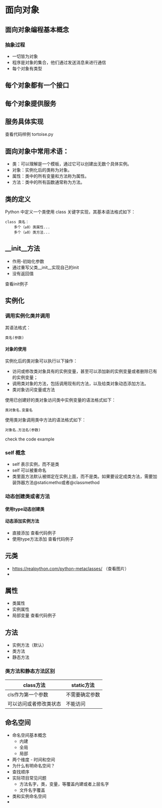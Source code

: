 # 面向对象
## 面向对象编程基本概念
### 抽象过程
- 一切皆为对象
- 程序是对象的集合，他们通过发送消息来进行通信
- 每个对象有类型
## 每个对象都有一个接口
## 每个对象提供服务
## 服务具体实现

查看代码样例 tortoise.py

## 面向对象中常用术语：

- 类：可以理解是一个模板，通过它可以创建出无数个具体实例。
- 对象：实例化后的类称为对象。
- 属性：类中的所有变量和方法称为属性。
- 方法：类中的所有函数通常称为方法。


## 类的定义
Python 中定义一个类使用 class 关键字实现，其基本语法格式如下：

```
class 类名：
    多个（≥0）类属性...
    多个（≥0）类方法...
```
## __init__方法
- 作用-初始化参数
- 通过重写父类__init__实现自己的init
- 没有返回值

查看init例子

## 实例化
### 调用实例化类并调用
其语法格式：
```
类名(参数)
```
#### 对象的使用

实例化后的类对象可以执行以下操作：

- 访问或修改类对象具有的实例变量，甚至可以添加新的实例变量或者删除已有的实例变量；
- 调用类对象的方法，包括调用现有的方法，以及给类对象动态添加方法。
- 类对象访问变量或方法

使用已创建好的类对象访问类中实例变量的语法格式如下：
```
类对象名.变量名
```
使用类对象调用类中方法的语法格式如下：
```
对象名.方法名(参数)
```
check the code example

### self 概念
- self 表示实例，而不是类
- self 可以被重命名
- 类里面方法默认被绑定在实例上面，而不是类。如果要设定成类方法，需要加装饰器方法@staticmetho或者@classmethod

### 动态创建类或者方法
#### 使用type动态创建类

#### 动态添加实例方法
- 直接添加
查看代码例子
- 使用type方法添加
查看代码例子

## 元类
 - https://realpython.com/python-metaclasses/  （查看图片）
 - 

## 属性
- 类属性
- 实例属性
- 局部变量
查看代码例子
## 方法
- 实例方法（默认）
- 类方法
- 静态方法
### 类方法和静态方法区别
class方法 |static方法 
------ | ------|
cls作为第一个参数      | 不需要确定参数     | 
可以访问或者修改类状态      | 不能访问     | 
## 命名空间
- 命名空间基本概念
    - 内建
    - 全局
    - 局部
- 两个维度 - 时间和空间
- 为什么有明命名空间？
- 查找顺序
- 实际项目常见问题
    - 方法名字，类，变量，等覆盖内建或者上层名字
    - 文件名字覆盖
- 类和实例命名空间
- 
